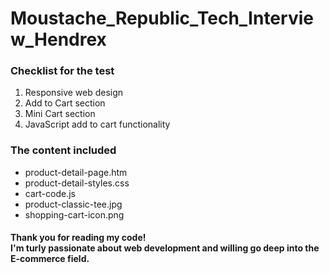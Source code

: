 # Moustache_Republic_Tech_Interview_Hendrex

<h3> Checklist for the test</h3>
   <ol>
      <li>Responsive web design</li>
      <li>Add to Cart section</li>
      <li>Mini Cart section</li>
      <li>JavaScript add to cart functionality</li>
   </ol>  



<h3> The content included </h3>
   <ul> 
     <li> product-detail-page.htm</li>
     <li> product-detail-styles.css</li>
     <li> cart-code.js</li>
     <li> product-classic-tee.jpg</li>
     <li> shopping-cart-icon.png</li>
   </ul>
   
<h4> Thank you for reading my code! </br>I'm turly passionate about web development and willing go deep into the E-commerce field. </h4>


